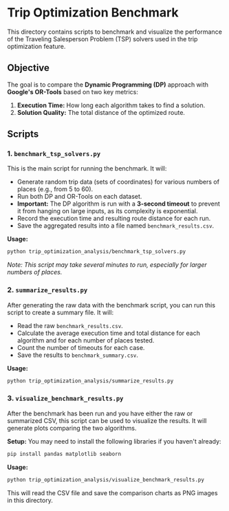 # Trip Optimization Benchmark

This directory contains scripts to benchmark and visualize the performance of the Traveling Salesperson Problem (TSP) solvers used in the trip optimization feature.

## Objective

The goal is to compare the **Dynamic Programming (DP)** approach with **Google's OR-Tools** based on two key metrics:
1.  **Execution Time:** How long each algorithm takes to find a solution.
2.  **Solution Quality:** The total distance of the optimized route.

## Scripts

### 1. `benchmark_tsp_solvers.py`

This is the main script for running the benchmark. It will:
- Generate random trip data (sets of coordinates) for various numbers of places (e.g., from 5 to 60).
- Run both DP and OR-Tools on each dataset.
- **Important:** The DP algorithm is run with a **3-second timeout** to prevent it from hanging on large inputs, as its complexity is exponential.
- Record the execution time and resulting route distance for each run.
- Save the aggregated results into a file named `benchmark_results.csv`.

**Usage:**
```bash
python trip_optimization_analysis/benchmark_tsp_solvers.py
```
*Note: This script may take several minutes to run, especially for larger numbers of places.*

### 2. `summarize_results.py`

After generating the raw data with the benchmark script, you can run this script to create a summary file. It will:
- Read the raw `benchmark_results.csv`.
- Calculate the average execution time and total distance for each algorithm and for each number of places tested.
- Count the number of timeouts for each case.
- Save the results to `benchmark_summary.csv`.

**Usage:**
```bash
python trip_optimization_analysis/summarize_results.py
```

### 3. `visualize_benchmark_results.py`

After the benchmark has been run and you have either the raw or summarized CSV, this script can be used to visualize the results. It will generate plots comparing the two algorithms.

**Setup:**
You may need to install the following libraries if you haven't already:
```bash
pip install pandas matplotlib seaborn
```

**Usage:**
```bash
python trip_optimization_analysis/visualize_benchmark_results.py
```
This will read the CSV file and save the comparison charts as PNG images in this directory. 